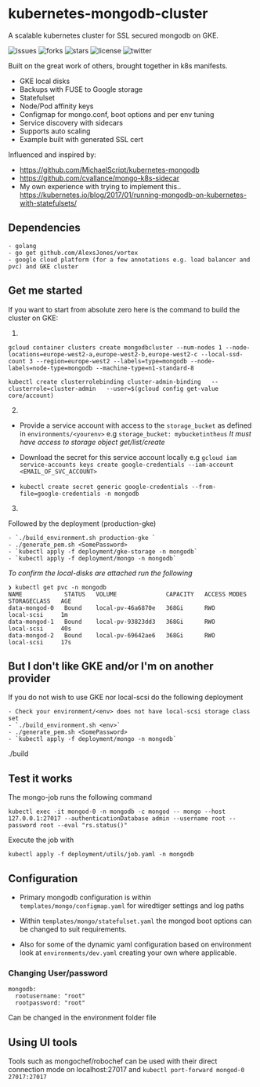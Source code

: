 # kubernetes-mongodb-cluster

A scalable kubernetes cluster for SSL secured mongodb on GKE.

![issues](https://img.shields.io/github/issues/AlexsJones/kubernetes-mongodb-cluster.svg)
![forks](https://img.shields.io/github/forks/AlexsJones/kubernetes-mongodb-cluster.svg)
![stars](https://img.shields.io/github/stars/AlexsJones/kubernetes-mongodb-cluster.svg)
![license](https://img.shields.io/github/license/AlexsJones/kubernetes-mongodb-cluster.svg)
![twitter](https://img.shields.io/twitter/url/https/github.com/AlexsJones/kubernetes-mongodb-cluster.svg?style=social)


Built on the great work of others, brought together in k8s manifests.

- GKE local disks
- Backups with FUSE to Google storage
- Statefulset
- Node/Pod affinity keys
- Configmap for mongo.conf, boot options and per env tuning
- Service discovery with sidecars
- Supports auto scaling
- Example built with generated SSL cert

Influenced and inspired by:
- https://github.com/MichaelScript/kubernetes-mongodb
- https://github.com/cvallance/mongo-k8s-sidecar
- My own experience with trying to implement this.. https://kubernetes.io/blog/2017/01/running-mongodb-on-kubernetes-with-statefulsets/

## Dependencies

```
- golang
- go get github.com/AlexsJones/vortex
- google cloud platform (for a few annotations e.g. load balancer and pvc) and GKE cluster
```
## Get me started

If you want to start from absolute zero here is the command to build the cluster on GKE:

1.

```
gcloud container clusters create mongodbcluster --num-nodes 1 --node-locations=europe-west2-a,europe-west2-b,europe-west2-c --local-ssd-count 3 --region=europe-west2 --labels=type=mongodb --node-labels=node-type=mongodb --machine-type=n1-standard-8

kubectl create clusterrolebinding cluster-admin-binding   --clusterrole=cluster-admin   --user=$(gcloud config get-value core/account)
```

2.

- Provide a service account with access to the `storage_bucket` as defined in `environments/<yourenv>`
  e.g `storage_bucket: mybucketintheus` *It must have access to storage object get/list/create*

- Download the secret for this service account locally e.g `gcloud iam service-accounts keys create google-credentials --iam-account <EMAIL_OF_SVC_ACCOUNT>`

- `kubectl create secret generic google-credentials --from-file=google-credentials -n mongodb`

3.

Followed by the deployment (production-gke)

```
- `./build_environment.sh production-gke `
- ./generate_pem.sh <SomePassword>
- `kubectl apply -f deployment/gke-storage -n mongodb`
- `kubectl apply -f deployment/mongo -n mongodb`
```

_To confirm the local-disks are attached run the following_

```
❯ kubectl get pvc -n mongodb
NAME            STATUS   VOLUME              CAPACITY   ACCESS MODES   STORAGECLASS   AGE
data-mongod-0   Bound    local-pv-46a6870e   368Gi      RWO            local-scsi     1m
data-mongod-1   Bound    local-pv-93823dd3   368Gi      RWO            local-scsi     40s
data-mongod-2   Bound    local-pv-69642ae6   368Gi      RWO            local-scsi     17s

```

## But I don't like GKE and/or I'm on another provider

If you do not wish to use GKE nor local-scsi do the following deployment


```
- Check your environment/<env> does not have local-scsi storage class set
- `./build_environment.sh <env>`
- ./generate_pem.sh <SomePassword>
- `kubectl apply -f deployment/mongo -n mongodb`
```
./build

## Test it works

The mongo-job runs the following command

```
kubectl exec -it mongod-0 -n mongodb -c mongod -- mongo --host 127.0.0.1:27017 --authenticationDatabase admin --username root --password root --eval "rs.status()"
```

Execute the job with

```
kubectl apply -f deployment/utils/job.yaml -n mongodb
```

## Configuration

- Primary mongodb configuration is within `templates/mongo/configmap.yaml` for wiredtiger settings and log paths

- Within `templates/mongo/statefulset.yaml` the mongod boot options can be changed to suit requirements.

- Also for some of the dynamic yaml configuration based on environment look at `environments/dev.yaml` creating your own where applicable.


### Changing User/password

```
mongodb:
  rootusername: "root"
  rootpassword: "root"
```

Can be changed in the environment folder file

## Using UI tools

Tools such as mongochef/robochef can be used with their direct connection mode on localhost:27017 and
`kubectl port-forward mongod-0 27017:27017`
